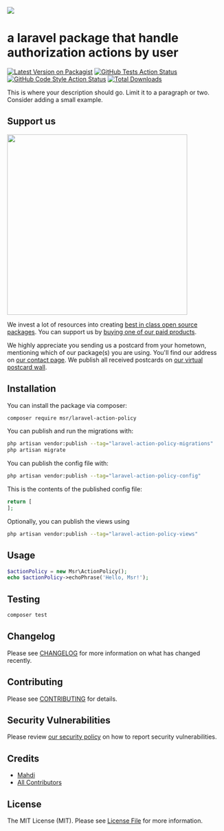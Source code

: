 
[<img src="https://github-ads.s3.eu-central-1.amazonaws.com/support-ukraine.svg?t=1" />](https://supportukrainenow.org)

# a laravel package that handle authorization actions by user

[![Latest Version on Packagist](https://img.shields.io/packagist/v/msr/laravel-action-policy.svg?style=flat-square)](https://packagist.org/packages/msr/laravel-action-policy)
[![GitHub Tests Action Status](https://img.shields.io/github/workflow/status/msr/laravel-action-policy/run-tests?label=tests)](https://github.com/msr/laravel-action-policy/actions?query=workflow%3Arun-tests+branch%3Amain)
[![GitHub Code Style Action Status](https://img.shields.io/github/workflow/status/msr/laravel-action-policy/Check%20&%20fix%20styling?label=code%20style)](https://github.com/msr/laravel-action-policy/actions?query=workflow%3A"Check+%26+fix+styling"+branch%3Amain)
[![Total Downloads](https://img.shields.io/packagist/dt/msr/laravel-action-policy.svg?style=flat-square)](https://packagist.org/packages/msr/laravel-action-policy)

This is where your description should go. Limit it to a paragraph or two. Consider adding a small example.

## Support us

[<img src="https://github-ads.s3.eu-central-1.amazonaws.com/Laravel-Action-Policy.jpg?t=1" width="419px" />](https://spatie.be/github-ad-click/Laravel-Action-Policy)

We invest a lot of resources into creating [best in class open source packages](https://spatie.be/open-source). You can support us by [buying one of our paid products](https://spatie.be/open-source/support-us).

We highly appreciate you sending us a postcard from your hometown, mentioning which of our package(s) you are using. You'll find our address on [our contact page](https://spatie.be/about-us). We publish all received postcards on [our virtual postcard wall](https://spatie.be/open-source/postcards).

## Installation

You can install the package via composer:

```bash
composer require msr/laravel-action-policy
```

You can publish and run the migrations with:

```bash
php artisan vendor:publish --tag="laravel-action-policy-migrations"
php artisan migrate
```

You can publish the config file with:

```bash
php artisan vendor:publish --tag="laravel-action-policy-config"
```

This is the contents of the published config file:

```php
return [
];
```

Optionally, you can publish the views using

```bash
php artisan vendor:publish --tag="laravel-action-policy-views"
```

## Usage

```php
$actionPolicy = new Msr\ActionPolicy();
echo $actionPolicy->echoPhrase('Hello, Msr!');
```

## Testing

```bash
composer test
```

## Changelog

Please see [CHANGELOG](CHANGELOG.md) for more information on what has changed recently.

## Contributing

Please see [CONTRIBUTING](https://github.com/spatie/.github/blob/main/CONTRIBUTING.md) for details.

## Security Vulnerabilities

Please review [our security policy](../../security/policy) on how to report security vulnerabilities.

## Credits

- [Mahdi](https://github.com/mahdimsr)
- [All Contributors](../../contributors)

## License

The MIT License (MIT). Please see [License File](LICENSE.md) for more information.
